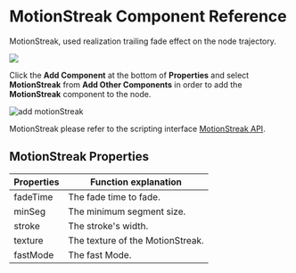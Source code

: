 # MotionStreak Component Reference

MotionStreak, used realization trailing fade effect on the node trajectory.

![](motion-streak/motionstreak.png)

Click the **Add Component** at the bottom of **Properties** and select **MotionStreak** from **Add Other Components** in order to add the **MotionStreak** component to the node.

![add motionStreak](motion-streak/add-motion-streak.png)

MotionStreak please refer to the scripting interface [MotionStreak API](../../../api/en/classes/MotionStreak.html).

## MotionStreak Properties

| Properties |   Function explanation
| -------------- | ----------- |
| fadeTime | The fade time to fade. |
| minSeg   | The minimum segment size. |
| stroke   | The stroke's width. |
| texture  | The texture of the MotionStreak. |
| fastMode | The fast Mode. |
